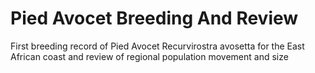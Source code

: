 # Pied Avocet Breeding And Review
 First breeding record of Pied Avocet Recurvirostra avosetta for the East African coast and review of regional population movement and size

